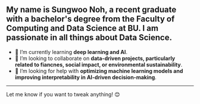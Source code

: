 ## My name is Sungwoo Noh, a recent graduate with a bachelor's degree from the Faculty of Computing and Data Science at BU. I am passionate in all things about Data Science.


- 🌱 I’m currently learning **deep learning and AI**.  
- 👯 I’m looking to collaborate on **data-driven projects, particularly related to fiancnes, social impact, or environmental sustainability**.  
- 🤔 I’m looking for help with **optimizing machine learning models and improving interpretability in AI-driven decision-making**.  




---

Let me know if you want to tweak anything! 😊
<!--
**ss1234ss1/ss1234ss1** is a ✨ _special_ ✨ repository because its `README.md` (this file) appears on your GitHub profile.

Here are some ideas to get you started:

- 🔭 I’m currently working on ...
- 🌱 I’m currently learning ...
- 👯 I’m looking to collaborate on ...
- 🤔 I’m looking for help with ...
- 💬 Ask me about ...
- 📫 How to reach me: ...
- 😄 Pronouns: ...
- ⚡ Fun fact: ...
-->

